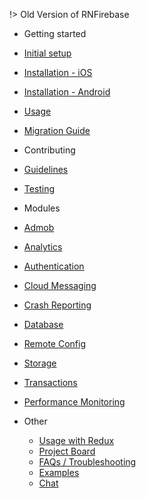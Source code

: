 !> Old Version of RNFirebase

- Getting started
 - [Initial setup](/v2/initial-setup)
 - [Installation - iOS](/v2/installation-ios)
 - [Installation - Android](/v2/installation-android)
 - [Usage](/v2/usage)
 - [Migration Guide](/v2/migration-guide)

- Contributing
 - [Guidelines](/v2/contributing/guidelines)
 - [Testing](/v2/contributing/testing)

- Modules
 - [Admob](/v2/modules/admob)
 - [Analytics](/v2/modules/analytics)
 - [Authentication](/v2/modules/authentication)
 - [Cloud Messaging](/v2/modules/cloud-messaging)
 - [Crash Reporting](/v2/modules/crash)
 - [Database](/v2/modules/database)
 - [Remote Config](/v2/modules/config)
 - [Storage](/v2/modules/storage)
 - [Transactions](/v2/modules/transactions)
 - [Performance Monitoring](/v2/modules/perf)

- Other
  - [Usage with Redux](/v2/redux)
  - [Project Board](https://github.com/invertase/react-native-firebase/projects)
  - [FAQs / Troubleshooting](/v2/faqs)
  - [Examples](https://github.com/invertase/react-native-firebase-examples)
  - [Chat](https://discord.gg/t6bdqMs)

